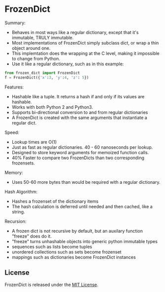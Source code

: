 # FrozenDict

Summary:
- Behaves in most ways like a regular dictionary, except that it's immutable, TRULY immutable.
- Most implementations of FrozenDict simply subclass dict, or wrap a thin object around one.
- This implemtation does the wrapping at the C level, making it impossible to change from Python.
- Use it like a regular dictionary, such as in this example:

``` python
from frozen_dict import FrozenDict
f = FrozenDict({'x':3, 'y':4, 'z': 5})
```

Features:
- Hashable like a tuple.  It returns a hash if and only if its values are hashable.
- Works with both Python 2 and Python3.
- Supports bi-directional conversion to and from regular dictionaries
- A FrozenDict is created with the same arguments that instantiate a regular dict.

Speed:
- Lookup times are O(1)
- Just as fast as regular dictionaries.  40 - 60 nanoseconds per lookup.
- Designed to store keyword arguments for memoized function calls.
- 40% Faster to compare two FrozenDicts than two corresponding frozensets.

Memory:
- Uses 50-60 more bytes than would be required with a regular dictionary.

Hash Algorithm:
- Hashes a frozenset of the dictionary items
- The hash calculation is deferred until needed and then cached, like a string.

Recursion:
- A frozen dict is not recursive by default, but an auxilary function "freeze" does do it.
- "freeze" turns unhashable objects into generic python immutable types
- sequences such as lists become tuples
- unordered collections such as sets become frozenset
- mappings such as dictionaries become FrozenDict instances

## License
FrozenDict is released under the [MIT License](http://www.opensource.org/licenses/MIT).
